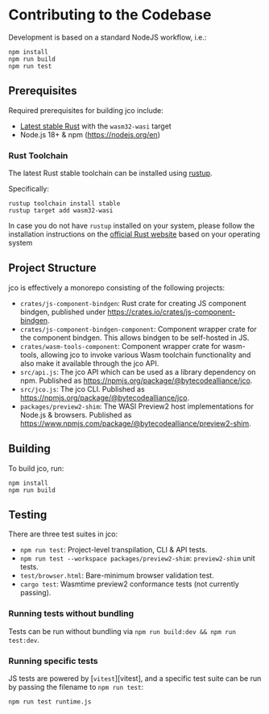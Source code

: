 # Contributing to the Codebase

Development is based on a standard NodeJS workflow, i.e.:

```console
npm install
npm run build
npm run test
```

## Prerequisites

Required prerequisites for building jco include:

* [Latest stable Rust](https://www.rust-lang.org/tools/install) with the `wasm32-wasi` target
* Node.js 18+ & npm (https://nodejs.org/en)

### Rust Toolchain

The latest Rust stable toolchain can be installed using [rustup](https://rustup.rs/).

Specifically:

```shell
rustup toolchain install stable
rustup target add wasm32-wasi
```

In case you do not have `rustup` installed on your system, please follow the installation instructions on the [official Rust website](https://www.rust-lang.org/tools/install) based on your operating system

## Project Structure

jco is effectively a monorepo consisting of the following projects:

* `crates/js-component-bindgen`: Rust crate for creating JS component bindgen, published under https://crates.io/crates/js-component-bindgen.
* `crates/js-component-bindgen-component`: Component wrapper crate for the component bindgen. This allows bindgen to be self-hosted in JS.
* `crates/wasm-tools-component`: Component wrapper crate for wasm-tools, allowing jco to invoke various Wasm toolchain functionality and also make it available through the jco API.
* `src/api.js`: The jco API which can be used as a library dependency on npm. Published as https://npmjs.org/package/@bytecodealliance/jco.
* `src/jco.js`: The jco CLI. Published as https://npmjs.org/package/@bytecodealliance/jco.
* `packages/preview2-shim`: The WASI Preview2 host implementations for Node.js & browsers. Published as https://www.npmjs.com/package/@bytecodealliance/preview2-shim.

## Building

To build jco, run:

```
npm install
npm run build
```

## Testing

There are three test suites in jco:

* `npm run test`: Project-level transpilation, CLI & API tests.
* `npm run test --workspace packages/preview2-shim`: `preview2-shim` unit tests.
* `test/browser.html`: Bare-minimum browser validation test.
* `cargo test`: Wasmtime preview2 conformance tests (not currently passing).

### Running tests without bundling

Tests can be run without bundling via `npm run build:dev && npm run test:dev`.

### Running specific tests

JS tests are powered by [`vitest`][vitest], and a specific test suite can be run by passing
the filename to `npm run test`:

```console
npm run test runtime.js
```
